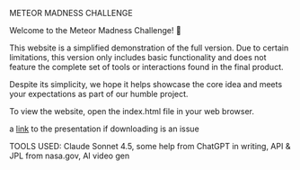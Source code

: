 METEOR MADNESS CHALLENGE

Welcome to the Meteor Madness Challenge! 🚀

This website is a simplified demonstration of the full version. Due to certain limitations, this version only includes basic functionality and does not feature the complete set of tools or interactions found in the final product.

Despite its simplicity, we hope it helps showcase the core idea and meets your expectations as part of our humble project.

To view the website, open the index.html file in your web browser.

a [link](https://docs.google.com/presentation/d/1JeBRK8oFxp1Xakdbh1GefqmynxUxL6L0/edit?slide=id.p1#slide=id.p1)  to the presentation if downloading is an issue


TOOLS USED: Claude Sonnet 4.5, some help from ChatGPT in writing, API & JPL from nasa.gov, AI video gen
